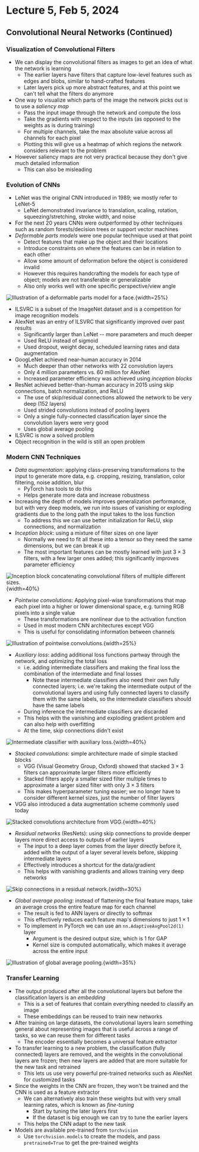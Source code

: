 # Lecture 5, Feb 5, 2024

## Convolutional Neural Networks (Continued)

### Visualization of Convolutional Filters

* We can display the convolutional filters as images to get an idea of what the network is learning
	* The earlier layers have filters that capture low-level features such as edges and blobs, similar to hand-crafted features
	* Later layers pick up more abstract features, and at this point we can't tell what the filters do anymore
* One way to visualize which parts of the image the network picks out is to use a *saliency map*
	* Pass the input image through the network and compute the loss
	* Take the gradients with respect to the inputs (as opposed to the weights as is during training)
	* For multiple channels, take the max absolute value across all channels for each pixel
	* Plotting this will give us a heatmap of which regions the network considers relevant to the problem
* However saliency maps are not very practical because they don't give much detailed information
	* This can also be misleading

### Evolution of CNNs

* LeNet was the original CNN introduced in 1989; we mostly refer to LeNet-5
	* LeNet demonstrated invariance to translation, scaling, rotation, squeezing/stretching, stroke width, and noise
* For the next 20 years CNNs were outperformed by other techniques such as random forests/decision trees or support vector machines
* *Deformable parts models* were one popular technique used at that point
	* Detect features that make up the object and their locations
	* Introduce constraints on where the features can be in relation to each other
	* Allow some amount of deformation before the object is considered invalid
	* However this requires handcrafting the models for each type of object; models are not transferable or generalizable
	* Also only works well with one specific perspective/view angle

![Illustration of a deformable parts model for a face.](./imgs/lec5_1.png){width=25%}

* ILSVRC is a subset of the ImageNet dataset and is a competition for image recognition models
* AlexNet was an entry of ILSVRC that significantly improved over past results
	* Significantly larger than LeNet -- more parameters and much deeper
	* Used ReLU instead of sigmoid
	* Used dropout, weight decay, scheduled learning rates and data augmentation
* GoogLeNet achieved near-human accuracy in 2014
	* Much deeper than other networks with 22 convolution layers
	* Only 4 million parameters vs. 60 million for AlexNet
	* Increased parameter efficiency was achieved using *inception blocks*
* ResNet achieved better-than-human accuracy in 2015 using skip connections, batch normalization, and ReLU
	* The use of skip/residual connections allowed the network to be very deep (152 layers)
	* Used strided convolutions instead of pooling layers
	* Only a single fully-connected classification layer since the convolution layers were very good
	* Uses global average pooling
* ILSVRC is now a solved problem
* Object recognition in the wild is still an open problem

### Modern CNN Techniques

* *Data augmentation*: applying class-preserving transformations to the input to generate more data, e.g. cropping, resizing, translation, color filtering, noise addition, blur
	* PyTorch has tools to do this
	* Helps generate more data and increase robustness
* Increasing the depth of models improves generalization performance, but with very deep models, we run into issues of vanishing or exploding gradients due to the long path the input takes to the loss function
	* To address this we can use better initialization for ReLU, skip connections, and normalization
* *Inception block*: using a mixture of filter sizes on one layer
	* Normally we need to fit all these into a tensor so they need the same dimensions, but we can break it up
	* The most important features can be mostly learned with just $3 \times 3$ filters, with a few larger ones added; this significantly improves parameter efficiency

![Inception block concatenating convolutional filters of multiple different sizes.](./imgs/lec5_2.png){width=40%}

* *Pointwise convolutions*: Applying pixel-wise transformations that map each pixel into a higher or lower dimensional space, e.g. turning RGB pixels into a single value
	* These transformations are nonlinear due to the activation function
	* Used in most modern CNN architectures except VGG
	* This is useful for consolidating information between channels

![Illustration of pointwise convolutions.](./imgs/lec5_3.png){width=25%}

* *Auxiliary loss*: adding additional loss functions partway through the network, and optimizing the total loss
	* i.e. adding intermediate classifiers and making the final loss the combination of the intermediate and final losses
		* Note these intermediate classifiers also need their own fully connected layers; i.e. we're taking the intermediate output of the convolutional layers and using fully connected layers to classify them with the same labels, so the intermediate classifiers should have the same labels
	* During inference the intermediate classifiers are discarded
	* This helps with the vanishing and exploding gradient problem and can also help with overfitting
	* At the time, skip connections didn't exist

![Intermediate classifier with auxiliary loss.](./imgs/lec5_4.png){width=40%}

* *Stacked convolutions*: simple architecture made of simple stacked blocks
	* VGG (Visual Geometry Group, Oxford) showed that stacked $3 \times 3$ filters can approximate larger filters more efficiently
	* Stacked filters apply a smaller sized filter multiple times to approximate a larger sized filter with only $3 \times 3$ filters
	* This makes hyperparameter tuning easier; we no longer have to consider different kernel sizes, just the number of filter layers
* VGG also introduced a data augmentation scheme commonly used today

![Stacked convolutions architecture from VGG.](./imgs/lec5_5.png){width=40%}

* *Residual networks* (ResNets): using skip connections to provide deeper layers more direct access to outputs of earlier layers
	* The input to a deep layer comes from the layer directly before it, added with the output of a layer several levels before, skipping intermediate layers
	* Effectively introduces a shortcut for the data/gradient
	* This helps with vanishing gradients and allows training very deep networks

![Skip connections in a residual network.](./imgs/lec5_6.png){width=30%}

* *Global average pooling*: instead of flattening the final feature maps, take an average cross the entire feature map for each channel
	* The result is fed to ANN layers or directly to softmax
	* This effectively reduces each feature map's dimensions to just $1 \times 1$
	* To implement in PyTorch we can use an `nn.AdaptiveAvgPool2d(1)` layer
		* Argument is the desired output size, which is 1 for GAP
		* Kernel size is computed automatically, which makes it average across the entire input

![Illustration of global average pooling.](./imgs/lec5_7.png){width=35%}

### Transfer Learning


* The output produced after all the convolutional layers but before the classification layers is an *embedding*
	* This is a set of features that contain everything needed to classify an image
	* These embeddings can be reused to train new networks
* After training on large datasets, the convolutional layers learn something general about representing images that is useful across a range of tasks, so we can reuse them for different tasks
	* The encoder essentially becomes a universal feature extractor
* To transfer learning to a new problem, the classification (fully connected) layers are removed, and the weights in the convolutional layers are frozen; then new layers are added that are more suitable for the new task and retrained
	* This lets us use very powerful pre-trained networks such as AlexNet for customized tasks
* Since the weights in the CNN are frozen, they won't be trained and the CNN is used as a feature extractor
	* We can alternatively also train these weights but with very small learning rates, which is known as *fine-tuning*
		* Start by tuning the later layers first
		* If the dataset is big enough we can try to tune the earlier layers
	* This helps the CNN adapt to the new task
* Models are available pre-trained from `torchvision`
	* Use `torchvision.models` to create the models, and pass `pretrained=True` to get the pre-trained weights

